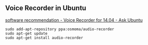 ## Voice Recorder in Ubuntu

[software recommendation - Voice Recorder for 14.04 - Ask Ubuntu](https://askubuntu.com/questions/489596/voice-recorder-for-14-04)


```
sudo add-apt-repository ppa:osmoma/audio-recorder
sudo apt-get update
sudo apt-get install audio-recorder
```
